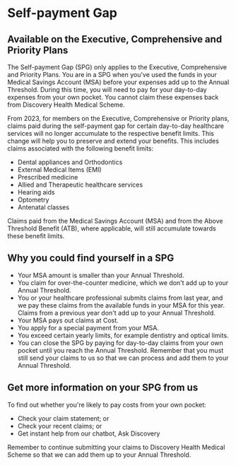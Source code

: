 # Self-payment Gap

## Available on the Executive, Comprehensive and Priority Plans

The Self-payment Gap (SPG) only applies to the Executive, Comprehensive and Priority Plans. You are in a SPG when you've used the funds in your Medical Savings Account (MSA) before your expenses add up to the Annual Threshold. During this time, you will need to pay for your day-to-day expenses from your own pocket. You cannot claim these expenses back from Discovery Health Medical Scheme.

From 2023, for members on the Executive, Comprehensive or Priority plans, claims paid during the self-payment gap for certain day-to-day healthcare services will no longer accumulate to the respective benefit limits. This change will help you to preserve and extend your benefits. This includes claims associated with the following benefit limits:

* Dental appliances and Orthodontics
* External Medical Items (EMI)
* Prescribed medicine
* Allied and Therapeutic healthcare services
* Hearing aids
* Optometry
* Antenatal classes

Claims paid from the Medical Savings Account (MSA) and from the Above Threshold Benefit (ATB), where applicable, will still accumulate towards these benefit limits.

## Why you could find yourself in a SPG
* Your MSA amount is smaller than your Annual Threshold.
* You claim for over-the-counter medicine, which we don't add up to your Annual Threshold.
* You or your healthcare professional submits claims from last year, and we pay these claims from the available funds in your MSA for this year. Claims from a previous year don't add up to your Annual Threshold.
* Your MSA pays out claims at Cost.
* You apply for a special payment from your MSA.
* You exceed certain yearly limits, for example dentistry and optical limits.
* You can close the SPG by paying for day-to-day claims from your own pocket until you reach the Annual Threshold. Remember that you must still send your claims to us so that we can process and add them to your Annual Threshold.

## Get more information on your SPG from us

To find out whether you're likely to pay costs from your own pocket:

* Check your claim statement; or
* Check your recent claims; or
* Get instant help from our chatbot, Ask Discovery

Remember to continue submitting your claims to Discovery Health Medical Scheme so that we can add them up to your Annual Threshold.